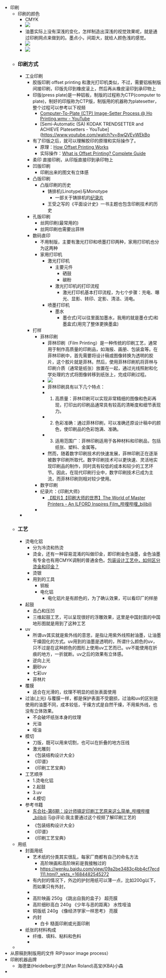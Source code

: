- 印刷
    - 印刷的颜色
        - CMYK
        - ![](https://firebasestorage.googleapis.com/v0/b/firescript-577a2.appspot.com/o/imgs%2Fapp%2Fxinyiheng%2FMoOsgmWLpr.png?alt=media&token=787050b6-fbe2-4b83-a922-30f78b2d9c90)
        - 油墨实际上没有深浅的变化，怎样制造出深浅的视觉效果呢，就是通过印刷网点来做到的。墨点小，间距大，就给人颜色浅的感觉。
        - ![](https://firebasestorage.googleapis.com/v0/b/firescript-577a2.appspot.com/o/imgs%2Fapp%2Fxinyiheng%2F-x5qnk2Gpw.png?alt=media&token=06a61dee-687f-409c-bce1-a2ea7708065b)
        - ![](https://firebasestorage.googleapis.com/v0/b/firescript-577a2.appspot.com/o/imgs%2Fapp%2Fxinyiheng%2FJvf0sMhsGw.png?alt=media&token=3802cf37-c39c-4ba4-918b-efdf28b0e630)
    - ### 印刷方式
        - 工业印刷
            - 胶版印刷 offset printing 和激光打印机类似，不过，需要铝板制版 间接印刷，印版先印到橡皮滚上，然后再从橡皮滚印到承印物上
            - 印版(press plate)是一种铝板，制版的过程称为CTP(computer to plate)，制好的印版称为CTP版，制版用的机器称为platesetter，整个过程可以参考以下视频
                - [Computer-To-Plate (CTP) Image-Setter Process @ Ho Printing.wmv - YouTube](https://www.youtube.com/watch?v=mA8Dnp0rp3Y)
                - [Semi-Automatic (SA) KODAK TRENDSETTER and ACHIEVE Platesetters - YouTube](https://www.youtube.com/watch?v=8wQVEyWEkBo
            - 有了印版之后，就可以理解胶印的原理和实际操作了。
                - 原理：[How Offset Printing Works](https://www.youtube.com/watch?v=5LMU-zB8Sro)
                - 实际操作：[What is Offset Printing? Complete Guide](https://www.youtube.com/watch?v=pQ2jIFweEN4)
            - 柔印 直接印刷，从印版直接印到承印物上
            - 凹版印刷
                - 印刷出来的图文有立体感
            - 凸版印刷
                - 凸版印刷的历史
                    - 铸排机(Linotype)与Monotype 
                        - 一部关于铸排机的[纪录片](https://www.youtube.com/watch?v=VDM-EbDCiQg)
                    - 王受之写的《平面设计史》一书主题也包含印刷技术的历史
            - 孔版印刷
                - 丝网印刷(最常用的)
                - 丝网印刷也需要出菲林
            - 数码直印
                - 不用制版，主要有激光打印和喷墨打印两种，家用打印机也分为这两种
                - 家用打印机
                    - 激光打印机
                        - 主要元件
                            - 硒鼓
                            - 碳粉
                        - 激光打印机的打印流程
                            - 激光打印机基本打印流程，为七个步骤：充电、曝光、显影、转印、定影、清洁、消电。
                    - 喷墨打印机
                        - 墨水
                            - 墨仓式(可以往里面加墨水，我用的就是墨仓式)和墨盒式(用完了整体更换墨盒)
            - 打样
                - 菲林印刷
                    - 菲林印刷（Film Printing）是一种传统的印刷工艺，通常用于制作高质量的印刷品，如海报、画册、包装盒等。在菲林印刷中，首先需要将设计稿或图像转换为透明的胶片，这个胶片就是菲林。然后，使用菲林印刷机将菲林与印刷介质（通常是纸张）放置在一起，通过光线照射和化学处理的方式将图像转移到纸张上，完成印刷过程。
                    - ![](https://firebasestorage.googleapis.com/v0/b/firescript-577a2.appspot.com/o/imgs%2Fapp%2Fxinyiheng%2FxyVPAruDzv.png?alt=media&token=0b643b73-4f17-4364-96dd-6f86d6c2f84c)
                    - 菲林印刷具有以下几个特点：
                    - 1. 高质量：菲林印刷可以实现非常精细的图像和色彩再现，打印出的印刷品通常具有较高的清晰度和细节表现力。
                    - 2. 色彩准确：通过菲林印刷，可以准确还原设计稿中的颜色，使印刷品的色彩饱满、准确。
                    - 3. 适用范围广：菲林印刷适用于各种材料和印刷品，包括纸张、塑料、金属等。
                    - 然而，随着数字印刷技术的快速发展，菲林印刷正在逐渐被数字印刷所取代。数字印刷技术可以更快速、灵活地实现印刷品的制作，同时具有较低的成本和较少的工艺环节。因此，在现代印刷行业中，数字印刷技术已成为主流，而菲林印刷则相对较少使用。
                - 数字印刷
                - 纪录片：《印刷大师》
                    - [【胶片】【印刷大师的世界】The World of Master Printers - An ILFORD Inspires Film_哔哩哔哩_bilibili](https://www.bilibili.com/video/BV1P14y157Ba/?spm_id_from=333.337.search-card.all.click&vd_source=3d8ccab137cc879b5f9cbc14d68843ab)
                - 
        - 
    - ### 工艺
        - 烫电化铝
            - 分为冷烫和热烫
            - 烫金，还有一种容易混淆的叫做印金，即印刷金色油墨，金色油墨有专金也有用CMYK调制的普通金色。[包装设计工艺中，如何区分烫金和印金？](https://www.bilibili.com/video/BV1SF411n7M6/?spm_id_from=pageDriver&vd_source=3d8ccab137cc879b5f9cbc14d68843ab)
            - 烫银
            - 用到的工具
                - 铜板
                - 电化铝
                    - 电化铝片是有颜色的，为了确认效果，可以看印厂的样册
        - 起鼓
            - 击凸和压凹
            - 三维起鼓工艺，可以呈现很好的浮雕效果，这里是中国封面的中国地形图就是用到了这种工艺
        - uv 
            - 所谓uv其实就是紫外线的意思，是指让用紫外线照射油墨，让油墨干燥固化的方式。uv用到的油墨是透明的，所谓什么颜色的uv，只不过是在这种颜色的图形上使用uv工艺而已。uv不能使用在折痕的地方，一折就断。uv之后的效果有立体感。
            - 逆向上光
            - 磨砂uv
            - 七彩uv
            - 菲林片
        - 覆膜
            - 适合在光滑的，纹理不明显的纸张表面使用
        - 过油(上光)  与覆膜一样，都是保护表面不受磨损，过油和uv的区别是使用的油墨不同，成本较低，干燥方式是自然干燥，不用紫外线，也没有立体效果。
            - 不会破坏纸张本身的纹理
            - 光油
            - 哑油
        - 模切
            - 刀版，既可以用来切割，也可以在折叠的地方压线
            - 激光雕刻
            - 《包装结构设计大全》
            - 《印谱》
            - 《印刷工艺宝典》
        - 工艺顺序
            - 1.烫电化铝
            - 2.起鼓
            - 3.uv
            - 4.模切
        - 参考书籍
            - [东合社-第6期：设计师搞定印刷工艺原来这么简单_哔哩哔哩_bilibili](https://www.bilibili.com/video/BV1Jg41177eW/?spm_id_from=pageDriver&vd_source=3d8ccab137cc879b5f9cbc14d68843ab)
🗒@评论:我主要通过这个视频了解印刷工艺的
            - 《包装结构设计大全》
            - 《印谱》
            - 《印刷工艺宝典》
    - 用纸
        - 封面用纸
            - 艺术纸的分类其实很乱，每家厂商都有自己的命名方法
                - 高阶映画和高阶映彩是我接触过的
                - https://wenku.baidu.com/view/09a2be3483c4bb4cf7ecd111.html?_wkts_=1684482545272
            - 有内封的情况下，外边的护封用纸可以薄一点，比如200g以下，而如果只有外封，
            - 
            - 高阶映画 250g 《跳出自我的盒子》 超亮膜
            - 高阶细砂高白 240g 《少年与恶的距离》 水性哑油
            - 铜版纸 240g 《像经济学家一样思考》 亮膜
            - 内封
                - 白卡 糙面印刷或光面印刷
        - 纸张的材料构成
            - 纤维、填料、粘料和色料
            - 
    - 
- 从原稿到制版用的文件 RIP(rasor image process）
- 印刷机器品牌
    - 海德堡(Heidelberg)罗兰(Man Roland)高宝(KBA)小森
- 

